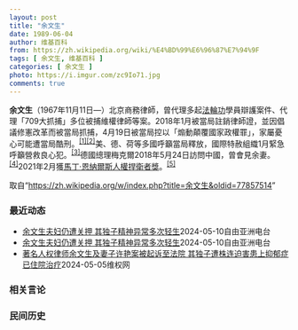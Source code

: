 ```yaml
---
layout: post
title: "余文生"
date: 1989-06-04
author: 维基百科
from: https://zh.wikipedia.org/wiki/%E4%BD%99%E6%96%87%E7%94%9F
tags: [ 余文生, 维基百科 ]
categories: [ 余文生 ]
photo: https://i.imgur.com/zc9Io71.jpg
comments: true
---
```

<div class="mw-content-ltr mw-parser-output" lang="zh" dir="ltr">
<p><b>余文生</b>（1967年11月11日<span class="useeditintro" title="Template:BLP editintro">—</span>）北京商務律師，曾代理多起<a href="/wiki/%E6%B3%95%E8%BC%AA%E5%8A%9F" class="mw-redirect" title="法輪功">法輪功</a>學員辯護案件、代理「709大抓捕」多位被捕維權律師等案。2018年1月被當局註銷律師證，並因倡議修憲改革而被當局抓捕，4月19日被當局控以「煽動顛覆國家政權罪」，家屬憂心可能遭當局酷刑。<sup id="cite_ref-EPO0420_1-0" class="reference"><a href="#cite_note-EPO0420-1">[1]</a></sup><sup id="cite_ref-bbc17_2-0" class="reference"><a href="#cite_note-bbc17-2">[2]</a></sup>美、德、荷等多國呼籲當局釋放，國際特赦組織1月緊急呼籲營救良心犯。<sup id="cite_ref-amnesty_3-0" class="reference"><a href="#cite_note-amnesty-3">[3]</a></sup>德國總理梅克爾2018年5月24日訪問中國，曾會見余妻。<sup id="cite_ref-4" class="reference"><a href="#cite_note-4">[4]</a></sup>2021年2月獲<a href="/wiki/%E9%A9%AC%E4%B8%81%C2%B7%E6%81%A9%E7%BA%B3%E5%B0%94%E6%96%AF%E4%BA%BA%E6%9D%83%E6%8D%8D%E5%8D%AB%E8%80%85%E5%A5%96" title="马丁·恩纳尔斯人权捍卫者奖">馬丁·恩納爾斯人權捍衛者獎</a>。<sup id="cite_ref-5" class="reference"><a href="#cite_note-5">[5]</a></sup>
</p>
<meta property="mw:PageProp/toc">
</div><!--esi <esi:include src="/esitest-fa8a495983347898/content" /> --><noscript><img src="https://login.wikimedia.org/wiki/Special:CentralAutoLogin/start?type=1x1" alt="" width="1" height="1" style="border: none; position: absolute;"></noscript>
<div class="printfooter" data-nosnippet="">取自“<a dir="ltr" href="https://zh.wikipedia.org/w/index.php?title=余文生&amp;oldid=77857514">https://zh.wikipedia.org/w/index.php?title=余文生&amp;oldid=77857514</a>”</div><div id="recent-news"><h3>最近动态</h3><ul><li><a href="https://nodebe4.github.io/waimei/2024-05-10/%E4%BD%99%E6%96%87%E7%94%9F%E5%A4%AB%E5%A6%87%E4%BB%8D%E9%81%AD%E5%85%B3%E6%8A%BC-%E5%85%B6%E7%8B%AC%E5%AD%90%E7%B2%BE%E7%A5%9E%E5%BC%82%E5%B8%B8%E5%A4%9A%E6%AC%A1%E8%BD%BB%E7%94%9F" title="余文生夫妇仍遭关押 其独子精神异常多次轻生—— 余文生、许艳的儿子余镇洋。 X平台：@xuyan709 中国知名人权律师余文生及妻子许艳被关押已经超过一年。据多名知情人士透露，他们正在精神科治疗...">余文生夫妇仍遭关押 其独子精神异常多次轻生</a><time>2024-05-10</time><a class="tag">自由亚洲电台</a></li>
<li><a href="https://nodebe4.github.io/waimei/2024-05-10/%E4%BD%99%E6%96%87%E7%94%9F%E5%A4%AB%E5%A6%87%E4%BB%8D%E9%81%AD%E5%85%B3%E6%8A%BC-%E5%85%B6%E7%8B%AC%E5%AD%90%E7%B2%BE%E7%A5%9E%E5%BC%82%E5%B8%B8%E5%A4%9A%E6%AC%A1%E8%BD%BB%E7%94%9F" title="余文生夫妇仍遭关押 其独子精神异常多次轻生—— 余文生、许艳的儿子余镇洋。 X平台：@xuyan709 中国知名人权律师余文生及妻子许艳被关押已经超过一年。据多名知情人士透露，他们正在精神科治疗...">余文生夫妇仍遭关押 其独子精神异常多次轻生</a><time>2024-05-10</time><a class="tag">自由亚洲电台</a></li>
<li><a href="https://nodebe4.github.io/waimei/2024-05-05/%E8%91%97%E5%90%8D%E4%BA%BA%E6%9D%83%E5%BE%8B%E5%B8%88%E4%BD%99%E6%96%87%E7%94%9F%E5%8F%8A%E5%A6%BB%E5%AD%90%E8%AE%B8%E8%89%B3%E6%A1%88%E8%A2%AB%E8%B5%B7%E8%AF%89%E8%87%B3%E6%B3%95%E9%99%A2-%E5%85%B6%E7%8B%AC%E5%AD%90%E9%81%AD%E6%A0%AA%E8%BF%9E%E8%BF%AB%E5%AE%B3%E6%82%A3%E4%B8%8A%E6%8A%91%E9%83%81%E7%97%87%E5%B7%B2%E4%BD%8F%E9%99%A2%E6%B2%BB%E7%96%97" title="著名人权律师余文生及妻子许艳案被起诉至法院 其独子遭株连迫害患上抑郁症已住院治疗—— （维权网信息中心报道）2024年5月6日，本网获悉：著名人权律师余文生及妻子许艳所谓的涉嫌“煽动颠覆国家政权...">著名人权律师余文生及妻子许艳案被起诉至法院  其独子遭株连迫害患上抑郁症已住院治疗</a><time>2024-05-05</time><a class="tag">维权网</a></li>
</ul></div><div id="open-opinion"><h3>相关言论</h3><ul></ul></div><div id="mjls-record"><h3>民间历史</h3><ul></ul></div>